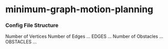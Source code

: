# minimum-graph-motion-planning

### Config File Structure
Number of Vertices
Number of Edges
...
EDGES
...
Number of Obstacles
...
OBSTACLES
...